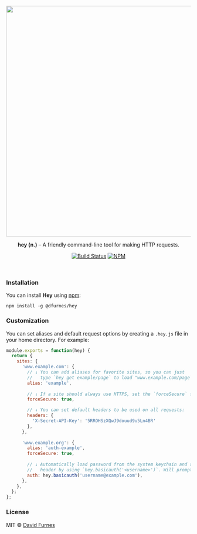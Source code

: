 <p align="center">
  <img src="https://cloud.githubusercontent.com/assets/583202/23245946/5ce91938-f95e-11e6-9ee6-0eac79a5d9e4.png" width="630" height="auto"> 
</p>

<p align="center">
  <strong>hey (n.)</strong> – A friendly command-line tool for making HTTP requests.
</p>

<p align="center">
  <a href="https://travis-ci.org/DFurnes/hey"><img alt="Build Status" src="https://travis-ci.org/DFurnes/hey.svg?branch=master"></a>   <a href="https://npmjs.org/package/@dfurnes/hey"><img alt="NPM" src="https://img.shields.io/npm/v/@dfurnes/hey.svg"></a>
</p>
<br/>

### Installation
You can install __Hey__ using [npm](https://npmjs.org):

```
npm install -g @dfurnes/hey
```

### Customization
You can set aliases and default request options by creating a `.hey.js` file in your home directory. For example:

```js
module.exports = function(hey) {
  return {
    sites: {
      'www.example.com': {
        // ↓ You can add aliases for favorite sites, so you can just
        //   type `hey get example/page` to load "www.example.com/page`!
        alias: 'example',
        
        // ↓ If a site should always use HTTPS, set the `forceSecure` flag!
        forceSecure: true,

        // ↓ You can set default headers to be used on all requests:
        headers: {
          'X-Secret-API-Key': '5RROHSzXQwJ9douud9u5Ln4BR'
        },
      },
   
      'www.example.org': {
        alias: 'auth-example',
        forceSecure: true,
        
        // ↓ Automatically load password from the system keychain and set HTTP Basic Auth
        //   header by using `hey.basicauth('<username>')`. Will prompt on first request.
        auth: hey.basicauth('username@example.com'),
      },
    },
  };
};

```

### License
MIT &copy; [David Furnes](https://dfurnes.com)
